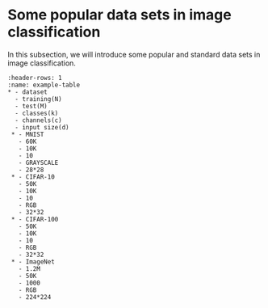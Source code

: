 # Some popular data sets in image classification 

In this subsection, we will introduce some popular and standard data sets in image
classification.

```{list-table}
:header-rows: 1
:name: example-table
* - dataset
  - training(N)
  - test(M)
  - classes(k)
  - channels(c)
  - input size(d)
 * - MNIST
   - 60K
   - 10K
   - 10
   - GRAYSCALE
   - 28*28
 * - CIFAR-10
   - 50K
   - 10K
   - 10
   - RGB
   - 32*32
 * - CIFAR-100
   - 50K
   - 10K
   - 10
   - RGB
   - 32*32
 * - ImageNet
   - 1.2M
   - 50K
   - 1000
   - RGB
   - 224*224
  ```

